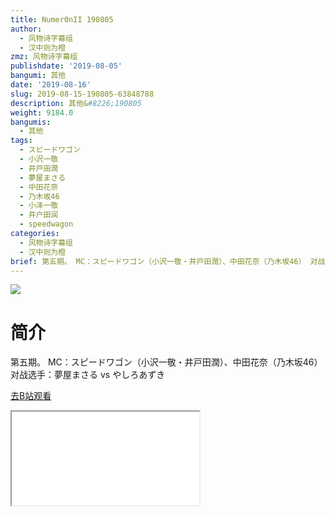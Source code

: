 ```yaml
---
title: Numer0nII 190805
author:
  - 风物诗字幕组
  - 汉中则为橙
zmz: 风物诗字幕组
publishdate: '2019-08-05'
bangumi: 其他
date: '2019-08-16'
slug: 2019-08-15-190805-63848788
description: 其他&#8226;190805
weight: 9184.0
bangumis:
  - 其他
tags:
  - スピードワゴン
  - 小沢一敬
  - 井戸田潤
  - 夢屋まさる
  - 中田花奈
  - 乃木坂46
  - 小泽一敬
  - 井户田润
  - speedwagon
categories:
  - 风物诗字幕组
  - 汉中则为橙
brief: 第五期。 MC：スピードワゴン（小沢一敬・井戸田潤）、中田花奈（乃木坂46） 对战选手：夢屋まさる vs やしろあずき
---
```

![](https://raw.githubusercontent.com/tcgriffith/owaraisite/master/static/tmpimg/6669423afc92790689dce8501a6e39ac2724cf00.jpg.480.jpg)
# 简介  
第五期。
MC：スピードワゴン（小沢一敬・井戸田潤）、中田花奈（乃木坂46）
对战选手：夢屋まさる vs やしろあずき  

[去B站观看](https://www.bilibili.com/video/av63848788/)
<div class ="resp-container"><iframe class="testiframe" src="//player.bilibili.com/player.html?aid=63848788"", scrolling="no", allowfullscreen="true" > </iframe></div> 
